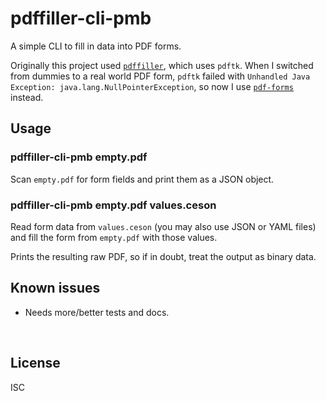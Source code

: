 ﻿
<!--#echo json="package.json" key="name" underline="=" -->
pdffiller-cli-pmb
=================
<!--/#echo -->

<!--#echo json="package.json" key="description" -->
A simple CLI to fill in data into PDF forms.
<!--/#echo -->

Originally this project used
[`pdffiller`](https://www.npmjs.com/package/pdffiller), which uses `pdftk`.
When I switched from dummies to a real world PDF form, `pdftk` failed with
`Unhandled Java Exception: java.lang.NullPointerException`, so now I use
[`pdf-forms`](https://www.npmjs.com/package/pdf-forms) instead.



Usage
-----

### pdffiller-cli-pmb empty.pdf

Scan `empty.pdf` for form fields and print them as a JSON object.

### pdffiller-cli-pmb empty.pdf values.ceson

Read form data from `values.ceson` (you may also use JSON or YAML files)
and fill the form from `empty.pdf` with those values.

Prints the resulting raw PDF, so if in doubt, treat the output as binary data.






<!--#toc stop="scan" -->



Known issues
------------

* Needs more/better tests and docs.




&nbsp;


License
-------
<!--#echo json="package.json" key=".license" -->
ISC
<!--/#echo -->
